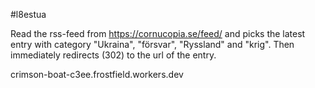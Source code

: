 
#l8estua

Read the rss-feed from https://cornucopia.se/feed/ and picks the latest entry with category "Ukraina", "försvar", "Ryssland" and "krig".
Then immediately redirects (302) to the url of the entry.

crimson-boat-c3ee.frostfield.workers.dev

